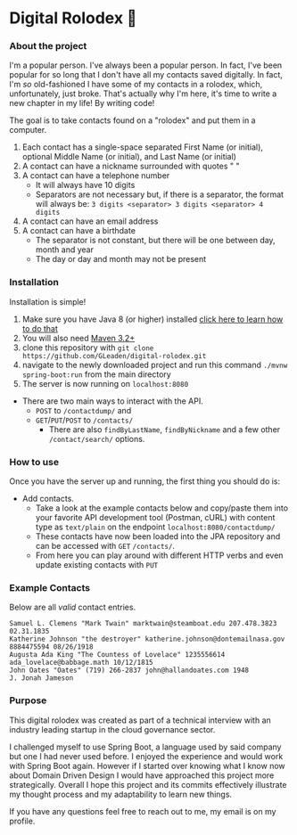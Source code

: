 # Digital Rolodex 📇

### About the project

I'm a popular person. I've always been a popular person. In fact, I've been popular for so long that I don't have all my contacts saved digitally. In fact, I'm *so* old-fashioned I have some of my contacts in a rolodex, which, unfortunately, just broke. That's actually why I'm here, it's time to write a new chapter in my life! By writing code!

The goal is to take contacts found on a "rolodex" and put them in a computer.

1. Each contact has a single-space separated First Name (or initial), optional Middle Name (or initial), and Last Name (or initial)
2. A contact can have a nickname surrounded with quotes " "
3. A contact can have a telephone number
    * It will always have 10 digits
    * Separators are not necessary but, if there is a separator, the format will always be: `3 digits <separator> 3 digits <separator> 4 digits`
4. A contact can have an email address
5. A contact can have a birthdate
    * The separator is not constant, but there will be one between day, month and year
    * The day or day and month may not be present

### Installation
Installation is simple! 
1. Make sure you have Java 8 (or higher) installed [click here to learn how to do that]() 
2. You will also need [Maven 3.2+](https://maven.apache.org/download.cgi)
3. clone this repository with `git clone https://github.com/GLeaden/digital-rolodex.git`
4. navigate to the newly downloaded project and run this command `./mvnw spring-boot:run` from the main directory
5. The server is now running on `localhost:8080`


* There are two main ways to interact with the API.
  * `POST` to `/contactdump/` and
  * `GET`/`PUT`/`POST` to `/contacts/`
    * There are also `findByLastName`, `findByNickname` and a few other `/contact/search/` options.

### How to use
Once you have the server up and running, the first thing you should do is:
* Add contacts.
  * Take a look at the example contacts below and copy/paste them into your favorite API development tool (Postman, cURL) with content type as `text/plain` on the endpoint `localhost:8080/contactdump/`
  * These contacts have now been loaded into the JPA repository and can be accessed with `GET` `/contacts/`.
  * From here you can play around with different HTTP verbs and even update existing contacts with `PUT`

### Example Contacts
Below are all *valid* contact entries.
```
Samuel L. Clemens "Mark Twain" marktwain@steamboat.edu 207.478.3823 02.31.1835
Katherine Johnson "the destroyer" katherine.johnson@dontemailnasa.gov 8884475594 08/26/1918
Augusta Ada King "The Countess of Lovelace" 1235556614 ada_lovelace@babbage.math 10/12/1815
John Oates "Oates" (719) 266-2837 john@hallandoates.com 1948
J. Jonah Jameson
```

### Purpose
This digital rolodex was created as part of a technical interview with an industry leading startup in the cloud governance sector. 

I challenged myself to use Spring Boot, a language used by said company but one I had never used before. I enjoyed the experience and would work with Spring Boot again. However if I started over knowing what I know now about Domain Driven Design I would have approached this project more strategically. Overall I hope this project and its commits effectively illustrate my thought process and my adaptability to learn new things.

If you have any questions feel free to reach out to me, my email is on my profile.